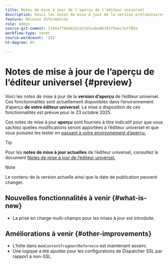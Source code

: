 ```yaml
---
title: Notes de mise à jour de l’aperçu de l’éditeur universel
description: Voici les notes de mise à jour de la version préliminaire de l’éditeur universel.
feature: Release Information
role: Admin
source-git-commit: 1194a7f9abb15ce51b5cebe0b101f9aec3af782e
workflow-type: tm+mt
source-wordcount: '151'
ht-degree: 0%

---
```



# Notes de mise à jour de l’aperçu de l’éditeur universel {#preview}

Voici les notes de mise à jour de la **version d’aperçu** de l’éditeur universel. Ces fonctionnalités sont actuellement disponibles dans l’environnement d’aperçu **de votre éditeur universel**. La mise à disposition de ces fonctionnalités est prévue pour le 23 octobre 2025.

Ces notes de mise à jour **aperçu** sont fournies à titre indicatif pour que vous sachiez quelles modifications seront apportées à l’éditeur universel et que vous puissiez les tester en [passant à votre environnement d’aperçu.](/help/sites-cloud/authoring/universal-editor/navigation.md#user-properties)

>[!TIP]
>
>Pour les **notes de mise à jour actuelles** de l’éditeur universel, consultez le document [Notes de mise à jour de l’éditeur universel.](/help/release-notes/universal-editor/current.md)

>[!NOTE]
>
>Le contenu de la version actuelle ainsi que la date de publication peuvent changer.

## Nouvelles fonctionnalités à venir {#what-is-new}

* La prise en charge multi-champs pour les mises à jour est introduite.

## Améliorations à venir {#other-improvements}

* L’hôte dans `AemContentFragmentReference` est maintenant assaini.
* Une logique a été ajoutée pour les configurations de Dispatcher SSL par rapport à non-SSL.
